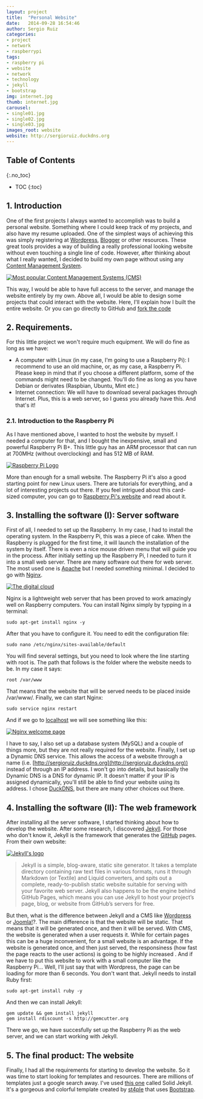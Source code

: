 ```yaml
---
layout: project
title:  "Personal Website"
date:   2014-09-28 16:54:46
author: Sergio Ruiz
categories:
- project
- network
- raspberrypi
tags:
- raspberry pi
- website
- network
- technology
- jekyll
- bootstrap
img: internet.jpg
thumb: internet.jpg
carousel:
- single01.jpg
- single02.jpg
- single03.jpg
images_root: website
website: http://sergioruiz.duckdns.org
---
```

## Table of Contents
{:.no_toc}
* TOC
{:toc}

<!--more-->

## 1. Introduction
One of the first projects I always wanted to accomplish was to build a personal website. Something where I could keep track of my projects, and also have my resume uploaded. One of the simplest ways of achieving this was simply registering at [Wordpress](http://www.wordpress.com), [Blogger](http://blogger.com) or other resources. These great tools provides a way of building a really professional looking website without even touching a single line of code. However, after thinking about what I really wanted, I decided to build my own page without using any [Content Management System](http://en.wikipedia.org/wiki/Content_management_system). 

<a href={{site.project_img}}{{page.images_root}}/cms.png rel="prettyPhoto" title="Popular Content Management Systems"><img src={{site.project_img}}{{page.images_root}}/cms.png alt="Most popular Content Management Systems (CMS)" /></a>

This way, I would be able to have full access to the server, and manage the website entirely by my own. Above all, I would be able to design some projects that could interact with the website. Here, I'll explain how I built the entire website. Or you can go directly to GitHub and [fork the code](#)

## 2. Requirements.
For this little project we won't require much equipment. We will do fine as long as we have: 
- A computer with Linux (in my case, I'm going to use a Raspberry Pi): I recommend to use an old machine, or, as my case, a Raspberry Pi. Please keep in mind that if you choose a different platform, some of the commands might need to be changed. You'll do fine as long as you have Debian or derivates (Raspbian, Ubuntu, Mint etc.)
- Internet connection: We will have to download several packages through Internet. Plus, this is a web server, so I guess you already have this.
And that's it!

### 2.1. Introduction to the Raspberry Pi
As I have mentioned above, I wanted to host the website by myself. I needed a computer for that, and I bought the inexpensive, small and powerful Raspberry Pi B+. This little guy has an ARM processor that can run at 700MHz (without overclocking) and has 512 MB of RAM. 

<a href={{site.project_img}}{{page.images_root}}/raspberry.png rel="prettyPhoto" title="The Raspberry Pi logo"><img src={{site.project_img}}{{page.images_root}}/raspberry.png alt="Raspberry Pi Logo" /></a>

More than enough for a small website. The Raspberry Pi it's also a good starting point for new Linux users. There are tutorials for everything, and a lot of interesting projects out there. If you feel intrigued about this card-sized computer, you can go to [Raspberry Pi's website](http://www.raspberrypi.org) and read about it.

## 3. Installing the software (I): Server software
First of all, I needed to set up the Raspberry. In my case, I had to install the operating system. In the Raspberry Pi, this was a piece of cake.  When the Raspberry is plugged for the first time, it will launch the installation of the system by itself. There is even a nice mouse driven menu that will guide you in the process. After initialy setting up the Raspberry Pi, I needed to turn it into a small web server. There are many software out there for web server. The most used one is [Apache](httpd://www.apache.org) but I needed something minimal. I decided to go with [Nginx](http://nginx.org).

<a href={{site.project_img}}{{page.images_root}}/cloud.jpg rel="prettyPhoto" title="The cloud"><img src={{site.project_img}}{{page.images_root}}/cloud.jpg alt="The digital cloud" /></a>

Nginx is a lightweight web server that has been proved to work amazingly well on Raspberry computers. You can install Nginx simply by typping in a terminal:

	sudo apt-get install nginx -y
	
After that you have to configure it. You need to edit the configuration file:

	sudo nano /etc/nginx/sites-available/default
	
You will find several settings, but you need to look where the line starting with root is. The path that follows is the folder where the website needs to be. In my case it says:

	root /var/www
	
That means that the website that will be served needs to be placed inside /var/www/. Finally, we can start Nginx:

	sudo service nginx restart
	
And if we go to [localhost](http://localhost) we will see something like this:

<a href={{site.project_img}}{{page.images_root}}/nginx.png rel="prettyPhoto" title="Nginx welcome page"><img src={{site.project_img}}{{page.images_root}}/nginx.png alt="Nginx welcome page" /></a>

I have to say, I also set up a database system (MySQL) and a couple of things more, but they are not really required for the website.
Finally, I set up a Dynamic DNS service. This allows the access of a website through a name (i.e. [http://sergioruiz.duckdns.org](http://sergioruiz.duckdns.org)) instead of through an IP address. I won't go into details, but basically the Dynamic DNS is a DNS for dynamic IP. It doesn't matter if your IP is assigned dynamically, you'll still be able to find your website using its address. I chose [DuckDNS](http://www.duckdns.org), but there are many other choices out there.

## 4. Installing the software (II): The web framework
After installing all the server software, I started thinking about how to develop the website. After some research, I discovered [Jekyll](http://jekyllrb.com/). For those who don't know it, Jekyll is the framework that generates the [GitHub](http://www.github.com) pages. From their own website:

<a href={{site.project_img}}{{page.images_root}}/jekyll.png rel="prettyPhoto" title="Jekyll's logo"><img src={{site.project_img}}{{page.images_root}}/jekyll.png alt="Jekyll's logo" /></a>

>Jekyll is a simple, blog-aware, static site generator. It takes a template directory containing raw text files in various formats, runs it through Markdown (or Textile) and Liquid converters, and spits out a complete, ready-to-publish static website suitable for serving with your favorite web server. Jekyll also happens to be the engine behind GitHub Pages, which means you can use Jekyll to host your project’s page, blog, or website from GitHub’s servers for free.

But then, what is the difference between Jekyll and a CMS like [Wordpress](http://www.wordpress.org) or [Joomla!](http://www.joomla.org)?. The main difference is that the website will be static. That means that it will be generated once, and then it will be served. With CMS, the website is generated when a user requests it. While for certain pages this can be a huge inconvenient, for a small website is an advantage. If the website is generated once, and then just served, the responsiness (how fast the page reacts to the user actions) is going to be highly increased . And if we have to put this website to work with a small computer like the Raspberry Pi... Well, I'll just say that with Wordpress, the page can be loading for more than 6 seconds. You don't want that.
Jekyll needs to install Ruby first:

	sudo apt-get install ruby -y
	
And then we can install Jekyll:

	gem update && gem install jekyll
	gem install rdiscount -s http://gemcutter.org
	
There we go, we have succesfully set up the Raspberry Pi as the web server, and we can start working with Jekyll. 

## 5. The final product: The website
Finally, I had all the requirements for starting to develop the website. So it was time to start looking for templates and resources. There are millions of templates just a google search away. I've used [this one](https://github.com/st4ple/solid-jekyll) called Solid Jekyll. It's a gorgeous and colorful template created by [st4ple](https://github.com/st4ple) that uses [Bootstrap](https://www.getbootstrap.com).
